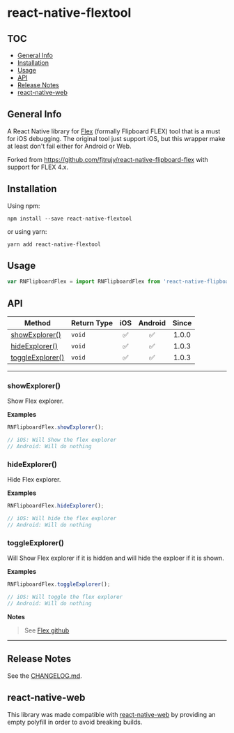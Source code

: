 # react-native-flextool

## TOC

* [General Info](#general-info)
* [Installation](#installation)
* [Usage](#usage)
* [API](#api)
* [Release Notes](#release-notes)
* [react-native-web](#react-native-web)

## General Info

A React Native library for [Flex](https://github.com/FLEXTool/FLEX) (formally Flipboard FLEX) tool that is a must for iOS debugging.
The original tool just support iOS, but this wrapper make at least don't fail either for Android or Web.

Forked from https://github.com/fjtrujy/react-native-flipboard-flex with support for FLEX 4.x.

## Installation

Using npm:

```shell
npm install --save react-native-flextool
```

or using yarn:

```shell
yarn add react-native-flextool
```

## Usage

```js
var RNFlipboardFlex = import RNFlipboardFlex from 'react-native-flipboard-flex';
```

## API

| Method                                            | Return Type         |  iOS | Android | Since  |
| ------------------------------------------------- | ------------------- | :--: | :-----: | :-----: |
| [showExplorer()](#showExplorer)                     | `void`              |  ✅  |   ✅    | 1.0.0 |
| [hideExplorer()](#hideExplorer)                     | `void`              |  ✅  |   ✅    | 1.0.3 |
| [toggleExplorer()](#toggleExplorer)                 | `void`              |  ✅  |   ✅    | 1.0.3 |

---

### showExplorer()

Show Flex explorer.

**Examples**

```js
RNFlipboardFlex.showExplorer();

// iOS: Will Show the flex explorer
// Android: Will do nothing
```

### hideExplorer()

Hide Flex explorer.

**Examples**

```js
RNFlipboardFlex.hideExplorer();

// iOS: Will hide the flex explorer
// Android: Will do nothing
```

### toggleExplorer()

Will Show Flex explorer if it is hidden and will hide the exploer if it is shown.

**Examples**

```js
RNFlipboardFlex.toggleExplorer();

// iOS: Will toggle the flex explorer
// Android: Will do nothing
```

**Notes**

> See [Flex github](https://github.com/Flipboard/FLEX)

---


## Release Notes

See the [CHANGELOG.md](https://github.com/fjtrujy/react-native-flipboard-flex/blob/master/CHANGELOG.md).

## react-native-web

This library was made compatible with [react-native-web](https://github.com/necolas/react-native-web) by providing an empty polyfill in order to avoid breaking builds.